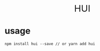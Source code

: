 <p align="center" style="font-size: 30px;">HUI<p>

# usage

```shell
npm install hui --save // or yarn add hui
```
